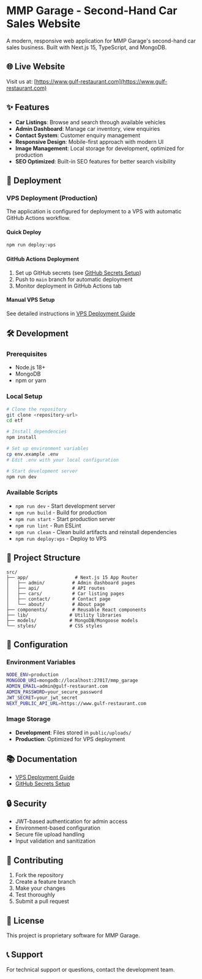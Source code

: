 # MMP Garage - Second-Hand Car Sales Website

A modern, responsive web application for MMP Garage's second-hand car sales business. Built with Next.js 15, TypeScript, and MongoDB.

## 🌐 Live Website
Visit us at: [https://www.gulf-restaurant.com](https://www.gulf-restaurant.com)

## ✨ Features

- **Car Listings**: Browse and search through available vehicles
- **Admin Dashboard**: Manage car inventory, view enquiries
- **Contact System**: Customer enquiry management
- **Responsive Design**: Mobile-first approach with modern UI
- **Image Management**: Local storage for development, optimized for production
- **SEO Optimized**: Built-in SEO features for better search visibility

## 🚀 Deployment

### VPS Deployment (Production)

The application is configured for deployment to a VPS with automatic GitHub Actions workflow.

#### Quick Deploy
```bash
npm run deploy:vps
```

#### GitHub Actions Deployment
1. Set up GitHub secrets (see [GitHub Secrets Setup](docs/github-secrets-setup.md))
2. Push to `main` branch for automatic deployment
3. Monitor deployment in GitHub Actions tab

#### Manual VPS Setup
See detailed instructions in [VPS Deployment Guide](docs/vps-deployment-guide.md)

## 🛠️ Development

### Prerequisites
- Node.js 18+
- MongoDB
- npm or yarn

### Local Setup
```bash
# Clone the repository
git clone <repository-url>
cd etf

# Install dependencies
npm install

# Set up environment variables
cp env.example .env
# Edit .env with your local configuration

# Start development server
npm run dev
```

### Available Scripts
- `npm run dev` - Start development server
- `npm run build` - Build for production
- `npm run start` - Start production server
- `npm run lint` - Run ESLint
- `npm run clean` - Clean build artifacts and reinstall dependencies
- `npm run deploy:vps` - Deploy to VPS

## 📁 Project Structure

```
src/
├── app/                 # Next.js 15 App Router
│   ├── admin/          # Admin dashboard pages
│   ├── api/            # API routes
│   ├── cars/           # Car listing pages
│   ├── contact/        # Contact page
│   └── about/          # About page
├── components/         # Reusable React components
├── lib/               # Utility libraries
├── models/            # MongoDB/Mongoose models
└── styles/            # CSS styles
```

## 🔧 Configuration

### Environment Variables
```bash
NODE_ENV=production
MONGODB_URI=mongodb://localhost:27017/mmp_garage
ADMIN_EMAIL=admin@gulf-restaurant.com
ADMIN_PASSWORD=your_secure_password
JWT_SECRET=your_jwt_secret
NEXT_PUBLIC_API_URL=https://www.gulf-restaurant.com
```

### Image Storage
- **Development**: Files stored in `public/uploads/`
- **Production**: Optimized for VPS deployment

## 📚 Documentation

- [VPS Deployment Guide](docs/vps-deployment-guide.md)
- [GitHub Secrets Setup](docs/github-secrets-setup.md)

## 🔒 Security

- JWT-based authentication for admin access
- Environment-based configuration
- Secure file upload handling
- Input validation and sanitization

## 🤝 Contributing

1. Fork the repository
2. Create a feature branch
3. Make your changes
4. Test thoroughly
5. Submit a pull request

## 📄 License

This project is proprietary software for MMP Garage.

## 📞 Support

For technical support or questions, contact the development team.
